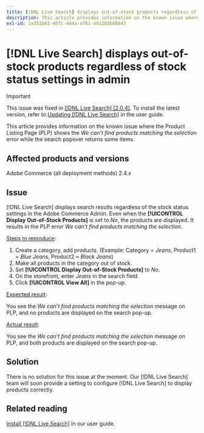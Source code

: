 ```yaml
---
title: [!DNL Live Search] displays out-of-stock products regardless of stock status settings in admin
description: This article provides information on the known issue where the Product Listing Page (PLP) shows the *We can’t find products matching the selection* error while the search popover returns some items.
exl-id: 2a351b83-407c-444a-a761-4932b5b88843
---
```

# [!DNL Live Search] displays out-of-stock products regardless of stock status settings in admin

>[!IMPORTANT]
>
>This issue was fixed in [[!DNL Live Search] [2.0.4]](https://experienceleague.adobe.com/docs/commerce-merchant-services/live-search/release-notes.html?lang=en). To install the latest version, refer to [Updating [!DNL Live Search]](https://experienceleague.adobe.com/docs/commerce-merchant-services/live-search/onboard/install.html?lang=en#update) in the user guide.

This article provides information on the known issue where the Product Listing Page (PLP) shows the *We can’t find products matching the selection* error while the search popover returns some items.

## Affected products and versions

Adobe Commerce (all deployment methods) 2.4.x

## Issue

[!DNL Live Search] displays search results regardless of the stock status settings in the Adobe Commerce Admin. Even when the **[!UICONTROL Display Out-of-Stock Products]** is set to *No*, the products are displayed. It results in the PLP error *We can’t find products matching the selection*.

<u>Steps to reproduce</u>:

1. Create a category, add products. (Example: Category = _Jeans_, Product1 = _Blue Jeans_, Product2 = _Black Jeans_)
1. Make all products in the category out of stock.
1. Set **[!UICONTROL Display Out-of-Stock Products]** to *No*.
1. On the storefront, enter *Jeans* in the search field.
1. Click **[!UICONTROL View All]** in the pop-up.

<u>Expected result</u>:

You see the *We can’t find products matching the selection* message on PLP, and no products are displayed on the search pop-up.

<u>Actual result</u>:

You see the *We can’t find products matching the selection* message on PLP, and both products are displayed on the search pop-up.

## Solution

There is no solution for this issue at the moment. Our [!DNL Live Search] team will soon provide a setting to configure [!DNL Live Search] to display products correctly.

## Related reading

[Install [!DNL Live Search]](https://docs.magento.com/user-guide/live-search/install.html) in our user guide.
